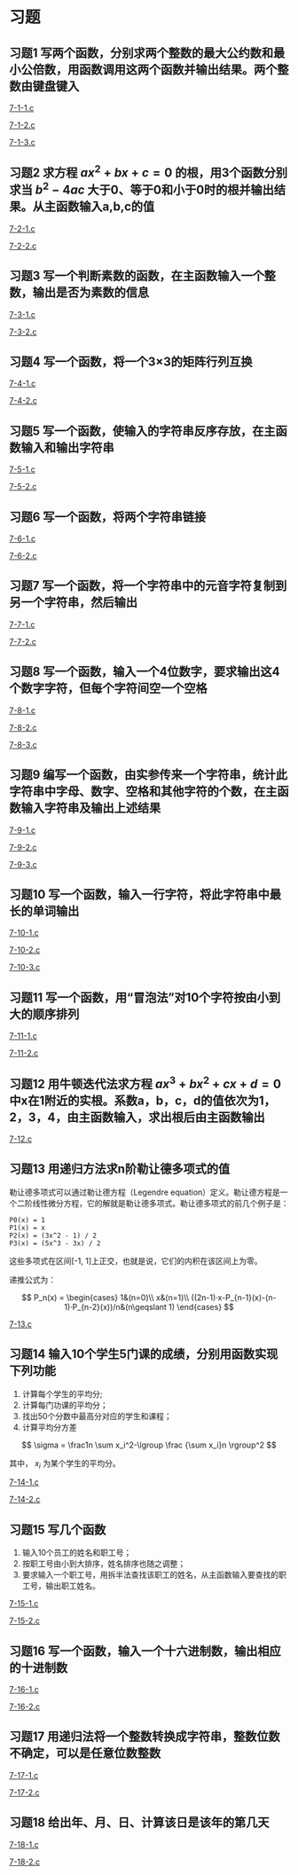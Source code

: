 # 习题

## 习题1 写两个函数，分别求两个整数的最大公约数和最小公倍数，用函数调用这两个函数并输出结果。两个整数由键盘键入

[7-1-1.c](xt7-1-1.c)

[7-1-2.c](xt7-1-2.c)

[7-1-3.c](xt7-1-3.c)

## 习题2 求方程 $ax^2+bx+c=0$ 的根，用3个函数分别求当 $b^2-4ac$ 大于0、等于0和小于0时的根并输出结果。从主函数输入a,b,c的值

[7-2-1.c](xt7-2-1.c)

[7-2-2.c](xt7-2-2.c)

## 习题3 写一个判断素数的函数，在主函数输入一个整数，输出是否为素数的信息

[7-3-1.c](xt7-3-1.c)

[7-3-2.c](xt7-3-2.c)

## 习题4 写一个函数，将一个3×3的矩阵行列互换

[7-4-1.c](xt7-4-1.c)

[7-4-2.c](xt7-4-2.c)

## 习题5 写一个函数，使输入的字符串反序存放，在主函数输入和输出字符串

[7-5-1.c](xt7-5-1.c)

[7-5-2.c](xt7-5-2.c)

## 习题6 写一个函数，将两个字符串链接

[7-6-1.c](xt7-6-1.c)

[7-6-2.c](xt7-6-2.c)

## 习题7 写一个函数，将一个字符串中的元音字符复制到另一个字符串，然后输出

[7-7-1.c](xt7-7-1.c)

[7-7-2.c](xt7-7-2.c)

## 习题8 写一个函数，输入一个4位数字，要求输出这4个数字字符，但每个字符间空一个空格

[7-8-1.c](xt7-8-1.c)

[7-8-2.c](xt7-8-2.c)

[7-8-3.c](xt7-8-3.c)

## 习题9  编写一个函数，由实参传来一个字符串，统计此字符串中字母、数字、空格和其他字符的个数，在主函数输入字符串及输出上述结果

[7-9-1.c](xt7-9-1.c)

[7-9-2.c](xt7-9-2.c)

[7-9-3.c](xt7-9-3.c)

## 习题10 写一个函数，输入一行字符，将此字符串中最长的单词输出

[7-10-1.c](xt7-10-1.c)

[7-10-2.c](xt7-10-2.c)

[7-10-3.c](xt7-10-3.c)

## 习题11 写一个函数，用“冒泡法”对10个字符按由小到大的顺序排列

[7-11-1.c](xt7-11-1.c)

[7-11-2.c](xt7-11-2.c)

## 习题12 用牛顿迭代法求方程 $ax^3+bx^2+cx+d=0$ 中x在1附近的实根。系数a，b，c，d的值依次为1，2，3，4，由主函数输入，求出根后由主函数输出

[7-12.c](xt7-12.c)

## 习题13 用递归方法求n阶勒让德多项式的值

勒让德多项式可以通过勒让德方程（Legendre equation）定义。勒让德方程是一个二阶线性微分方程，它的解就是勒让德多项式。勒让德多项式的前几个例子是：

```text
P0(x) = 1 
P1(x) = x 
P2(x) = (3x^2 - 1) / 2 
P3(x) = (5x^3 - 3x) / 2 
```

这些多项式在区间[-1, 1]上正交，也就是说，它们的内积在该区间上为零。

递推公式为：

$$
P_n(x) =
\begin{cases}
    1&(n=0)\\
    x&(n=1)\\
    ((2n-1)·x-P_{n-1}(x)-(n-1)·P_{n-2}(x))/n&(n\geqslant 1)
\end{cases}
$$

[7-13.c](xt7-13.c)

## 习题14 输入10个学生5门课的成绩，分别用函数实现下列功能

1. 计算每个学生的平均分;
2. 计算每门功课的平均分；
3. 找出50个分数中最高分对应的学生和课程；
4. 计算平均分方差

$$
\sigma = \frac1n \sum x_i^2-\lgroup \frac {\sum x_i}n \rgroup^2
$$

其中， $x_i$ 为某个学生的平均分。

[7-14-1.c](xt7-14-1.c)

[7-14-2.c](xt7-14-2.c)

## 习题15 写几个函数

1. 输入10个员工的姓名和职工号；
2. 按职工号由小到大排序，姓名排序也随之调整；
3. 要求输入一个职工号，用拆半法查找该职工的姓名，从主函数输入要查找的职工号，输出职工姓名。

[7-15-1.c](xt7-15-1.c)

[7-15-2.c](xt7-15-2.c)

## 习题16 写一个函数，输入一个十六进制数，输出相应的十进制数

[7-16-1.c](xt7-16-1.c)

[7-16-2.c](xt7-16-2.c)

## 习题17 用递归法将一个整数转换成字符串，整数位数不确定，可以是任意位数整数

[7-17-1.c](xt7-17-1.c)

[7-17-2.c](xt7-17-2.c)

## 习题18 给出年、月、日、计算该日是该年的第几天

[7-18-1.c](xt7-18-1.c)

[7-18-2.c](xt7-18-2.c)
